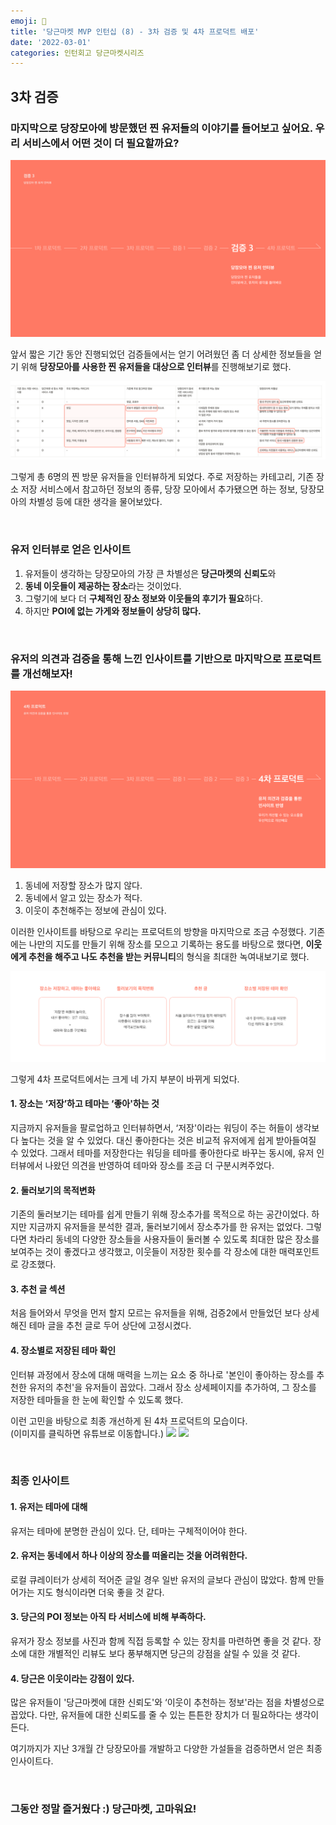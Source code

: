 ```yaml
---
emoji: 🥕
title: '당근마켓 MVP 인턴십 (8) - 3차 검증 및 4차 프로덕트 배포'
date: '2022-03-01'
categories: 인턴회고 당근마켓시리즈
---
```


## 3차 검증

### 마지막으로 당장모아에 방문했던 찐 유저들의 이야기를 들어보고 싶어요. 우리 서비스에서 어떤 것이 더 필요할까요?

![](0.png)

앞서 짧은 기간 동안 진행되었던 검증들에서는 얻기 어려웠던 좀 더 상세한 정보들을 얻기 위해 **당장모아를 사용한 찐 유저들을 대상으로 인터뷰**를 진행해보기로 했다.

![](1.png)

그렇게 총 6명의 찐 방문 유저들을 인터뷰하게 되었다. 주로 저장하는 카테고리, 기존 장소 저장 서비스에서 참고하던 정보의 종류, 당장 모아에서 추가됐으면 하는 정보, 당장모아의 차별성 등에 대한 생각을 물어보았다.

&nbsp;

### 유저 인터뷰로 얻은 인사이트

1. 유저들이 생각하는 당장모아의 가장 큰 차별성은 **당근마켓의 신뢰도**와
2. **동네 이웃들이 제공하는 장소**라는 것이었다.
3. 그렇기에 보다 더 **구체적인 장소 정보와 이웃들의 후기가 필요**하다.
4. 하지만 **POI에 없는 가게와 정보들이 상당히 많다.**

&nbsp;

### 유저의 의견과 검증을 통해 느낀 인사이트를 기반으로 마지막으로 프로덕트를 개선해보자!

![](2.png)

1. 동네에 저장할 장소가 많지 않다.
2. 동네에서 알고 있는 장소가 적다.
3. 이웃이 추천해주는 정보에 관심이 있다.

이러한 인사이트를 바탕으로 우리는 프로덕트의 방향을 마지막으로 조금 수정했다. 기존에는 나만의 지도를 만들기 위해 장소를 모으고 기록하는 용도를 바탕으로 했다면, **이웃에게 추천을 해주고 나도 추천을 받는 커뮤니티**의 형식을 최대한 녹여내보기로 했다.

![](3.png)

그렇게 4차 프로덕트에서는 크게 네 가지 부분이 바뀌게 되었다.

#### 1. 장소는 ‘저장’하고 테마는 ‘좋아'하는 것

지금까지 유저들을 팔로업하고 인터뷰하면서, ‘저장'이라는 워딩이 주는 허들이 생각보다 높다는 것을 알 수 있었다. 대신 좋아한다는 것은 비교적 유저에게 쉽게 받아들여질 수 있었다. 그래서 테마를 저장한다는 워딩을 테마를 좋아한다로 바꾸는 동시에, 유저 인터뷰에서 나왔던 의견을 반영하여 테마와 장소를 조금 더 구분시켜주었다.

#### 2. 둘러보기의 목적변화

기존의 둘러보기는 테마를 쉽게 만들기 위해 장소추가를 목적으로 하는 공간이었다. 하지만 지금까지 유저들을 분석한 결과, 둘러보기에서 장소추가를 한 유저는 없었다. 그렇다면 차라리 동네의 다양한 장소들을 사용자들이 둘러볼 수 있도록 최대한 많은 장소를 보여주는 것이 좋겠다고 생각했고, 이웃들이 저장한 횟수를 각 장소에 대한 매력포인트로 강조했다.

#### 3. 추천 글 섹션

처음 들어와서 무엇을 먼저 할지 모르는 유저들을 위해, 검증2에서 만들었던 보다 상세해진 테마 글을 추천 글로 두어 상단에 고정시켰다.

#### 4. 장소별로 저장된 테마 확인

인터뷰 과정에서 장소에 대해 매력을 느끼는 요소 중 하나로 '본인이 좋아하는 장소를 추천한 유저의 추천'을 유저들이 꼽았다. 그래서 장소 상세페이지를 추가하여, 그 장소를 저장한 테마들을 한 눈에 확인할 수 있도록 했다.

이런 고민을 바탕으로 최종 개선하게 된 4차 프로덕트의 모습이다.  
(이미지를 클릭하면 유튜브로 이동합니다.)
![](https://youtu.be/WorMzungOjc)
[![](https://img.youtube.com/vi/WorMzungOjc/0.jpg)](https://youtu.be/WorMzungOjc)

&nbsp;

### 최종 인사이트

#### 1. 유저는 테마에 대해
유저는 테마에 분명한 관심이 있다. 단, 테마는 구체적이어야 한다.

#### 2. 유저는 동네에서 하나 이상의 장소를 떠올리는 것을 어려워한다.
로컬 큐레이터가 상세히 적어준 글일 경우 일반 유저의 글보다 관심이 많았다. 함께 만들어가는 지도 형식이라면 더욱 좋을 것 같다.

#### 3. 당근의 POI 정보는 아직 타 서비스에 비해 부족하다.
유저가 장소 정보를 사진과 함께 직접 등록할 수 있는 장치를 마련하면 좋을 것 같다. 장소에 대한 개별적인 리뷰도 보다 풍부해지면 당근의 강점을 살릴 수 있을 것 같다.

#### 4. 당근은 이웃이라는 강점이 있다.
많은 유저들이 '당근마켓에 대한 신뢰도'와 ‘이웃이 추천하는 정보'라는 점을 차별성으로 꼽았다. 다만, 유저들에 대한 신뢰도를 줄 수 있는 튼튼한 장치가 더 필요하다는 생각이 든다.

여기까지가 지난 3개월 간 당장모아를 개발하고 다양한 가설들을 검증하면서 얻은 최종 인사이트다.

&nbsp;

### 그동안 정말 즐거웠다 :) 당근마켓, 고마워요!
